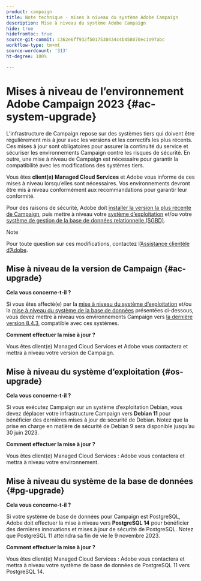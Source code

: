 ```yaml
---
product: campaign
title: Note technique - mises à niveau du système Adobe Campaign
description: Mise à niveau du système Adobe Campaign
hide: true
hidefromtoc: true
source-git-commit: c362e6ff932f5017530434c4b458070ec1a97abc
workflow-type: tm+mt
source-wordcount: '313'
ht-degree: 100%

---
```


# Mises à niveau de l’environnement Adobe Campaign 2023 {#ac-system-upgrade}

L’infrastructure de Campaign repose sur des systèmes tiers qui doivent être régulièrement mis à jour avec les versions et les correctifs les plus récents. Ces mises à jour sont obligatoires pour assurer la continuité du service et sécuriser les environnements Campaign contre les risques de sécurité. En outre, une mise à niveau de Campaign est nécessaire pour garantir la compatibilité avec les modifications des systèmes tiers.

Vous êtes **client(e) Managed Cloud Services** et Adobe vous informe de ces mises à niveau lorsqu’elles sont nécessaires. Vos environnements devront être mis à niveau conformément aux recommandations pour garantir leur conformité.

Pour des raisons de sécurité, Adobe doit [installer la version la plus récente de Campaign](#ac-upgrade), puis mettre à niveau votre [système d’exploitation](#os-upgrade) et/ou votre [système de gestion de la base de données relationnelle (SGBD)](#pg-upgrade).

>[!NOTE]
>
>Pour toute question sur ces modifications, contactez l’[Assistance clientèle d’Adobe](https://helpx.adobe.com/fr/enterprise/admin-guide.html/enterprise/using/support-for-experience-cloud.ug.html).
>

## Mise à niveau de la version de Campaign {#ac-upgrade}

**Cela vous concerne-t-il ?**

Si vous êtes affecté(e) par la [mise à niveau du système d’exploitation](#os-upgrade) et/ou la [mise à niveau du système de la base de données](#pg-upgrade) présentées ci-dessous, vous devez mettre à niveau vos environnements Campaign vers [la dernière version 8.4.3](../../v8/start/release-notes.md), compatible avec ces systèmes.

**Comment effectuer la mise à jour ?**

Vous êtes client(e) Managed Cloud Services et Adobe vous contactera et mettra à niveau votre version de Campaign.

## Mise à niveau du système d’exploitation {#os-upgrade}

**Cela vous concerne-t-il ?**

Si vous exécutez Campaign sur un système d’exploitation Debian, vous devez déplacer votre infrastructure Campaign vers **Debian 11** pour bénéficier des dernières mises à jour de sécurité de Debian. Notez que la prise en charge en matière de sécurité de Debian 9 sera disponible jusqu’au 30 juin 2023.

**Comment effectuer la mise à jour ?**

Vous êtes client(e) Managed Cloud Services : Adobe vous contactera et mettra à niveau votre environnement.

## Mise à niveau du système de la base de données {#pg-upgrade}

**Cela vous concerne-t-il ?**

Si votre système de base de données pour Campaign est PostgreSQL, Adobe doit effectuer la mise à niveau vers **PostgreSQL 14** pour bénéficier des dernières innovations et mises à jour de sécurité de PostgreSQL. Notez que PostgreSQL 11 atteindra sa fin de vie le 9 novembre 2023.

**Comment effectuer la mise à jour ?**

Vous êtes client(e) Managed Cloud Services : Adobe vous contactera et mettra à niveau votre système de base de données de PostgreSQL 11 vers PostgreSQL 14.
